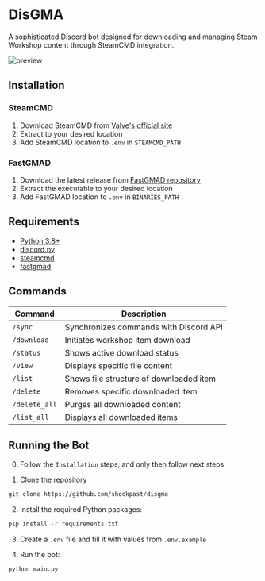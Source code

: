 # DisGMA

A sophisticated Discord bot designed for downloading and managing Steam Workshop content through SteamCMD integration.

![preview](assets/preview.gif)

## Installation

### SteamCMD
1. Download SteamCMD from [Valve's official site](https://developer.valvesoftware.com/wiki/SteamCMD)
2. Extract to your desired location
3. Add SteamCMD location to `.env` in `STEAMCMD_PATH`

### FastGMAD
1. Download the latest release from [FastGMAD repository](https://github.com/WilliamVenner/fastgmad/releases)
2. Extract the executable to your desired location
3. Add FastGMAD location to `.env` in `BINARIES_PATH`

## Requirements

- [Python 3.8+](https://www.python.org/)
- [discord.py](https://discordpy.readthedocs.io/en/stable/)
- [steamcmd](https://developer.valvesoftware.com/wiki/SteamCMD)
- [fastgmad](https://github.com/WilliamVenner/fastgmad)

## Commands

| Command        | Description                             |
|----------------|-----------------------------------------|
| `/sync`        | Synchronizes commands with Discord API  |
| `/download`    | Initiates workshop item download        |
| `/status`      | Shows active download status            |
| `/view`        | Displays specific file content          |
| `/list`        | Shows file structure of downloaded item |
| `/delete`      | Removes specific downloaded item        |
| `/delete_all`  | Purges all downloaded content           |
| `/list_all`    | Displays all downloaded items           |

## Running the Bot

0. Follow the `Installation` steps, and only then follow next steps.

1. Clone the repository
```bash
git clone https://github.com/shockpast/disgma
```

2. Install the required Python packages:
```bash
pip install -r requirements.txt
```

3. Create a `.env` file and fill it with values from `.env.example`

4. Run the bot:
```bash
python main.py
```